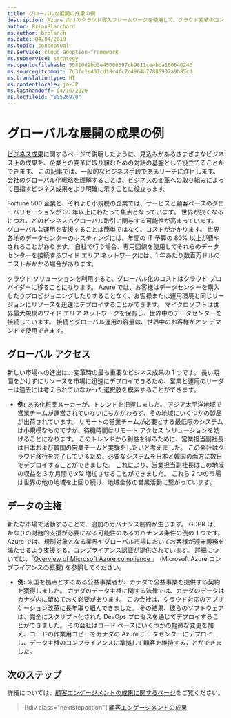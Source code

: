 ```yaml
---
title: グローバルな展開の成果の例
description: Azure 向けのクラウド導入フレームワークを使用して、クラウド変革のコンテキストにおけるグローバルな展開の成果を理解します。
author: BrianBlanchard
ms.author: brblanch
ms.date: 04/04/2019
ms.topic: conceptual
ms.service: cloud-adoption-framework
ms.subservice: strategy
ms.openlocfilehash: 59810d9bd3e45086597cb9811ce4bba160640246
ms.sourcegitcommit: 7d3fc1e407cd18c4fc7c4964a77885907a9b85c0
ms.translationtype: HT
ms.contentlocale: ja-JP
ms.lasthandoff: 04/16/2020
ms.locfileid: "80526970"
---
```

# <a name="examples-of-global-reach-outcomes"></a>グローバルな展開の成果の例

[ビジネス成果](./index.md)に関するページで説明したように、見込みがあるさまざまなビジネス上の成果を、企業との変革に取り組むための対話の基盤として役立てることができます。 この記事では、一般的なビジネス手段であるリーチに注目します。 会社のグローバル化戦略を理解することは、ビジネスの変革への取り組みによって目指すビジネス成果をより明確に示すことに役立ちます。

Fortune 500 企業と、それより小規模の企業では、サービスと顧客ベースのグローバリゼーションが 30 年以上にわたって焦点となっています。 世界が狭くなるにつれ、どのビジネスもグローバル取引に関与する可能性が高まっています。 グローバルな運用を支援することは簡単ではなく、コストがかかります。 世界各地のデータセンターのホスティングには、年間の IT 予算の 80% 以上が費やされることがあります。 自社で行う場合、専用回線を使用してそれらのデータセンターを接続するワイド エリア ネットワークには、1 年あたり数百万ドルのコストがかかる場合があります。

クラウド ソリューションを利用すると、グローバル化のコストはクラウド プロバイダーに移ることになります。 Azure では、お客様はデータセンターを購入したりプロビジョニングしたりすることなく、お客様または運用環境と同じリージョンにリソースを迅速にデプロイすることができます。 マイクロソフトは世界最大規模のワイド エリア ネットワークを保有し、世界中のデータセンターを接続しています。 接続とグローバル運用の容量は、世界中のお客様がオン デマンドで使用できます。

## <a name="global-access"></a>グローバル アクセス

新しい市場への進出は、変革時の最も重要なビジネス成果の 1 つです。 長い期間をかけずにリソースを市場に迅速にデプロイできるため、営業と運用のリーダーは過去には考えられていなかった選択肢を模索することができます。

- **例:** ある化粧品メーカーが、トレンドを把握しました。 アジア太平洋地域で営業チームが運営されていないにもかかわらず、その地域にいくつかの製品が出荷されています。 リモートの営業チームが必要とする最低限のシステムは小規模なものですが、待機時間はリモート アクセス ソリューションを妨げることになります。 このトレンドから利益を得るために、営業担当副社長は日本および韓国の営業チームと実験をしたいと考えました。 この会社はクラウド移行を完了しているため、必要なシステムを日本と韓国の両方に数日でデプロイすることができました。 これにより、営業担当副社長はこの地域の収益を 3 か月間で _x%_ 増加させることができました。 これら 2 つの市場は世界の他の地域を上回り続け、地域全体の営業活動に繋がっています。

## <a name="data-sovereignty"></a>データの主権

新たな市場で活動することで、追加のガバナンス制約が生じます。 GDPR は、かなりの財務的支援が必要になる可能性のあるガバナンス条件の例の 1 つです。 Azure では、規制対象となる業界やグローバル市場においてお客様が遵守義務を満たせるよう支援する、コンプライアンス認証が提供されています。 詳細については、「[Overview of Microsoft Azure compliance ](https://azure.microsoft.com/overview/trusted-cloud/compliance)」 (Microsoft Azure コンプライアンスの概要) を参照してください。

- **例:** 米国を拠点とするある公益事業者が、カナダで公益事業を提供する契約を獲得しました。 カナダのデータ主権に関する法律では、カナダのデータはカナダ内に留めておく必要があります。 この会社は、クラウド対応のアプリケーション改革に長年取り組んできました。 その結果、彼らのソフトウェアは、完全にスクリプト化された DevOps プロセスを通じてデプロイすることができました。 その会社はコード ベースにいくつかの軽微な変更を加え、コードの作業用コピーをカナダの Azure データセンターにデプロイし、データ主権のコンプライアンスに準拠して顧客を維持することができました。

## <a name="next-steps"></a>次のステップ

詳細については、[顧客エンゲージメントの成果に関するページ](./engagement-outcomes.md)をご覧ください。

> [!div class="nextstepaction"]
> [顧客エンゲージメントの成果](./engagement-outcomes.md)
